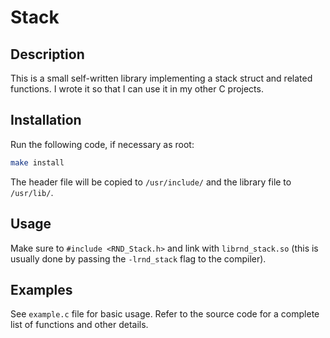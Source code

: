 # Stack

## Description

This is a small self-written library implementing a stack struct and related functions.
I wrote it so that I can use it in my other C projects.

## Installation

Run the following code, if necessary as root:

```sh
make install
```

The header file will be copied to `/usr/include/` and the library file to `/usr/lib/`.

## Usage

Make sure to `#include <RND_Stack.h>` and link with `librnd_stack.so` (this is usually
done by passing the `-lrnd_stack` flag to the compiler).

## Examples

See `example.c` file for basic usage. Refer to the source code for a complete list of functions
and other details.
